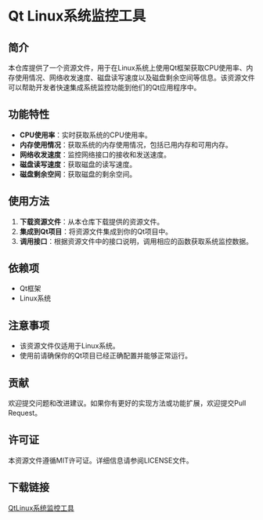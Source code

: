 # Qt Linux系统监控工具

## 简介

本仓库提供了一个资源文件，用于在Linux系统上使用Qt框架获取CPU使用率、内存使用情况、网络收发速度、磁盘读写速度以及磁盘剩余空间等信息。该资源文件可以帮助开发者快速集成系统监控功能到他们的Qt应用程序中。

## 功能特性

- **CPU使用率**：实时获取系统的CPU使用率。
- **内存使用情况**：获取系统的内存使用情况，包括已用内存和可用内存。
- **网络收发速度**：监控网络接口的接收和发送速度。
- **磁盘读写速度**：获取磁盘的读写速度。
- **磁盘剩余空间**：获取磁盘的剩余空间。

## 使用方法

1. **下载资源文件**：从本仓库下载提供的资源文件。
2. **集成到Qt项目**：将资源文件集成到你的Qt项目中。
3. **调用接口**：根据资源文件中的接口说明，调用相应的函数获取系统监控数据。

## 依赖项

- Qt框架
- Linux系统

## 注意事项

- 该资源文件仅适用于Linux系统。
- 使用前请确保你的Qt项目已经正确配置并能够正常运行。

## 贡献

欢迎提交问题和改进建议。如果你有更好的实现方法或功能扩展，欢迎提交Pull Request。

## 许可证

本资源文件遵循MIT许可证。详细信息请参阅LICENSE文件。

## 下载链接

[QtLinux系统监控工具](https://pan.quark.cn/s/aaed00fa7175)